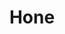 ---
layout: project
order: 9
metatitle: Hone ✕ Esten.co
metadescription: An all-in-one solution that helps companies develop their leaders, no matter where they are.
device: desktop
title: Hone
headline: Leadership development tools for modern distributed teams
hyperlink: https://honehq.com/
hex: "EF4A81"
hex2: "ffabc6"
agency: Lift Interactive
type: Website
role: Strategy
role2: Design
role3: Development
bug: hone-bug.png
cardbackground: hone-background.png
cardbackgroundalt:
herographic: hone-herographic.jpg
herographicalt:
introimg: hone-introimage.jpg
introimgalt:
screens1title: Workplace Training, Redefined
screens1description: Based in New York, this fresh startup came to us with a thorough narrative and content plan they needed visually translated onto the web.</br>As a growing business, Hone recognized value in an ongoing relationship to continually refine their site.
screens1desktopimage: hone-screens.png
screens1desktopimagealt:
bustoutimage: hone-bigimage.jpg
bustoutimagealt:
screens2title: Always Improving
screens2description: Working collaboratively, we refined and developed a visual system to cohesively propel their brand. A system that defined everthing from typography to graphics and image treatment.</br>It wasn’t enough to just build and launch, the value generated through listening to users and making adjustments is immeasurable.
<!-- screens2linktext: -->
<!-- screens2linkurl: -->
screens2firstimage: hone-mobile1.jpg
screens2firstimagealt:
screens2secondimage: hone-mobile2.jpg
screens2secondimagealt:
screens2thirdimage: hone-mobile3.jpg
screens2thirdimagealt:
screens2fourthimage: hone-mobile4.jpg
screens2fourthimagealt:
<!-- screens3title: -->
<!-- screens3blockquote: -->
<!-- screens3description: -->
<!-- screens3linktext: -->
<!-- screens3linkurl: -->
outroimage: hone-outroimage.jpg
outroimagealt:
svg-box: "0 0 248 248"
svg-path: "M124,248 C55.516691,248 0,192.483309 0,124 C0,55.516691 55.516691,0 124,0 C192.483309,0 248,55.516691 248,124 C248,192.483309 192.483309,248 124,248 Z M172.337328,68 L154.867236,68 C153.757078,68 152.83999,68.3498281 152.118813,69.0494844 C151.397636,69.7491407 151.039886,70.5810155 151.039886,71.5478634 L151.039886,96.7382443 C150.988779,97.2092728 150.926315,97.644492 150.86669,98.093484 C148.598105,115.719864 139.353409,116.221193 121.977013,117.064086 C114.697098,117.413914 105.509187,117.87117 97.0083813,120.967286 L97.0083813,113.521732 L96.9601136,113.521732 L96.9601136,71.5478634 C96.9601136,70.5810155 96.5966858,69.7491407 95.8783478,69.0494844 C95.151492,68.3498281 94.240083,68 93.1327636,68 L75.6598324,68 C74.5496738,68 73.6638183,68.3498281 72.9994267,69.0494844 C72.3321958,69.7491407 72,70.5810155 72,71.5478634 L72,177.289618 C72,178.363893 72.3321958,179.256368 72.9994267,179.95327 C73.6638183,180.652926 74.5496738,181 75.6598324,181 L93.1327636,181 C94.240083,181 95.151492,180.652926 95.8783478,179.95327 C96.5966858,179.256368 96.9601136,178.363893 96.9601136,177.289618 L96.9601136,156.512029 C96.97431,156.401847 96.994185,156.305438 97.0083813,156.195256 C98.8510743,141.866075 106.534167,141.450137 123.186546,140.645808 C131.247263,140.254662 141.531137,139.753333 150.86669,135.855642 C150.926315,135.828096 150.983101,135.800551 151.039886,135.77576 L151.039886,177.289618 C151.039886,178.363893 151.397636,179.256368 152.118813,179.95327 C152.83999,180.652926 153.757078,181 154.867236,181 L172.337328,181 C173.447487,181 174.336182,180.652926 174.997734,179.95327 C175.664965,179.256368 176,178.363893 176,177.289618 L176,71.5478634 C176,70.5810155 175.664965,69.7491407 174.997734,69.0494844 C174.336182,68.3498281 173.447487,68 172.337328,68 Z"
---